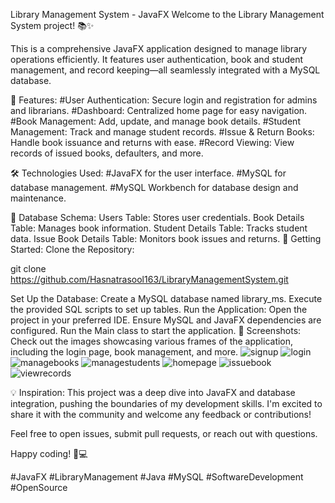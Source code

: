 Library Management System - JavaFX
Welcome to the Library Management System project! 📚✨

This is a comprehensive JavaFX application designed to manage library operations efficiently. It features user authentication, book and student management, and record keeping—all seamlessly integrated with a MySQL database.

🌟 Features:
#User Authentication: Secure login and registration for admins and librarians.
#Dashboard: Centralized home page for easy navigation.
#Book Management: Add, update, and manage book details.
#Student Management: Track and manage student records.
#Issue & Return Books: Handle book issuance and returns with ease.
#Record Viewing: View records of issued books, defaulters, and more.

🛠️ Technologies Used:
#JavaFX for the user interface.
#MySQL for database management.
#MySQL Workbench for database design and maintenance.

📂 Database Schema:
Users Table: Stores user credentials.
Book Details Table: Manages book information.
Student Details Table: Tracks student data.
Issue Book Details Table: Monitors book issues and returns.
🚀 Getting Started:
Clone the Repository:

git clone https://github.com/Hasnatrasool163/LibraryManagementSystem.git

Set Up the Database:
Create a MySQL database named library_ms.
Execute the provided SQL scripts to set up tables.
Run the Application:
Open the project in your preferred IDE.
Ensure MySQL and JavaFX dependencies are configured.
Run the Main class to start the application.
📸 Screenshots:
Check out the images showcasing various frames of the application, including the login page, book management, and more.
![signup](https://github.com/user-attachments/assets/7a6b9be6-516a-4968-98db-4e68bffdac27)
![login](https://github.com/user-attachments/assets/605a733e-850b-4887-bb9f-84ff57fe16fe)
![managebooks](https://github.com/user-attachments/assets/a4d09c64-b9a3-4248-82cb-6ddec924e7f7)
![managestudents](https://github.com/user-attachments/assets/9500481d-6fa7-42bd-b0cd-ba73b3b12fc3)
![homepage](https://github.com/user-attachments/assets/79779877-fb00-4e0f-9195-8783dc895cee)
![issuebook](https://github.com/user-attachments/assets/53301bd1-d781-4812-b8b0-b31a2b390509)
![viewrecords](https://github.com/user-attachments/assets/eb26b285-6b61-4f99-a157-92158fcd5b42)


💡 Inspiration:
This project was a deep dive into JavaFX and database integration, pushing the boundaries of my development skills. I'm excited to share it with the community and welcome any feedback or contributions!

Feel free to open issues, submit pull requests, or reach out with questions.

Happy coding! 🚀💻

#JavaFX #LibraryManagement #Java #MySQL #SoftwareDevelopment #OpenSource
